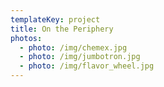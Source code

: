 ```yaml
---
templateKey: project
title: On the Periphery
photos:
  - photo: /img/chemex.jpg
  - photo: /img/jumbotron.jpg
  - photo: /img/flavor_wheel.jpg
---
```

